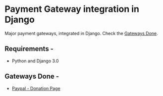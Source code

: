# Payment Gateway integration in Django
Major payment gateways, integrated in Django. Check the [Gateways Done](#gateways-done).

## Requirements -
 - Python and Django 3.0
 
## Gateways Done -
 - [Paypal - Donation Page](https://github.com/k2maan/PaymentGatewaysDjango/tree/master/paypal-donation)
